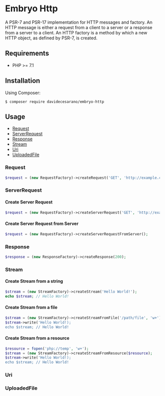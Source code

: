 # Embryo Http
A PSR-7 and PSR-17 implementation for HTTP messages and factory. 
An HTTP message is either a request from a client to a server or a response from a server to a client. An HTTP factory is a method by which a new HTTP object, as defined by PSR-7, is created. 

## Requirements
* PHP >= 7.1

## Installation
Using Composer:
```
$ composer require davidecesarano/embryo-http
```

## Usage
* [Request](#request)
* [ServerRequest](#serverrequest)
* [Response](#response)
* [Stream](#stream)
* [Uri](#uri)
* [UploadedFile](#uploadedfile)
### Request
```php
$request = (new RequestFactory)->createRequest('GET', 'http://example.com');
```

### ServerRequest

#### Create Server Request
```php
$request = (new RequestFactory)->createServerRequest('GET', 'http://example.com');
```

#### Create Server Request from Server
```php
$request = (new RequestFactory)->createServerRequestFromServer();
```

### Response
```php
$response = (new ResponseFactory)->createResponse(200);
```

### Stream

#### Create Stream from a string
```php
$stream = (new StreamFactory)->createStream('Hello World!');
echo $stream; // Hello World!
```

#### Create Stream from a file
```php
$stream = (new StreamFactory)->createStreamFromFile('/path/file', 'w+');
$stream->write('Hello World!);
echo $stream; // Hello World!
```

#### Create Stream from a resource
```php
$resource = fopen('php://temp', 'w+');
$stream = (new StreamFactory)->createStreamFromResource($resource);
$stream->write('Hello World!);
echo $stream; // Hello World!
```

### Uri

### UploadedFile
